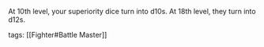 At 10th level, your superiority dice turn into d10s. At 18th level, they turn into d12s.

tags: [[Fighter#Battle Master]]